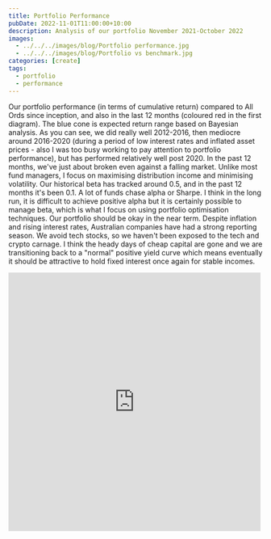 ```yaml
---
title: Portfolio Performance
pubDate: 2022-11-01T11:00:00+10:00
description: Analysis of our portfolio November 2021-October 2022
images:
  - ../../../images/blog/Portfolio performance.jpg
  - ../../../images/blog/Portfolio vs benchmark.jpg
categories: [create]
tags:
  - portfolio
  - performance
---
```


Our portfolio performance (in terms of cumulative return) compared to All Ords since inception, and also in the last 12 months (coloured red in the first diagram). The blue cone is expected return range based on Bayesian analysis. As you can see, we did really well 2012-2016, then mediocre around 2016-2020 (during a period of low interest rates and inflated asset prices - also I was too busy working to pay attention to portfolio performance), but has performed relatively well post 2020. In the past 12 months, we've just about broken even against a falling market.
Unlike most fund managers, I focus on maximising distribution income and minimising volatility. Our historical beta has tracked around 0.5, and in the past 12 months it's been 0.1.
A lot of funds chase alpha or Sharpe. I think in the long run, it is difficult to achieve positive alpha but it is certainly possible to manage beta, which is what I focus on using portfolio optimisation techniques. Our portfolio should be okay in the near term. Despite inflation and rising interest rates, Australian companies have had a strong reporting season. We avoid tech stocks, so we haven't been exposed to the tech and crypto carnage. I think the heady days of cheap capital are gone and we are transitioning back to a "normal" positive yield curve which means eventually it should be attractive to hold fixed interest once again for stable incomes.

<iframe src="https://www.facebook.com/plugins/post.php?href=https%3A%2F%2Fwww.facebook.com%2Fchris1.tham%2Fposts%2Fpfbid02ryfDiKphe7TwEnAg5LqwoYTaS7ymMJX2aPX4aEqGLnteeZcvMaPVRy3pmNd9vSXRl&show_text=true&width=500" width="500" height="512" style="border:none;overflow:hidden" scrolling="no" frameborder="0" allowfullscreen="true" allow="autoplay; clipboard-write; encrypted-media; picture-in-picture; web-share"></iframe>

